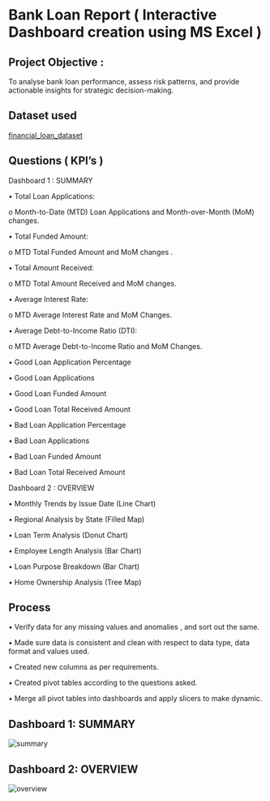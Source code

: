 # Bank Loan Report ( Interactive Dashboard creation using MS Excel )
## Project Objective :
To analyse bank loan performance, assess risk patterns, and provide actionable insights for strategic decision-making.

## Dataset used
<a href="https://github.com/imcodeman24/Bank-Loan-Report/blob/main/financial_loan_dataset.csv">financial_loan_dataset</a>

## Questions ( KPI’s )
Dashboard 1 : SUMMARY

•	Total Loan Applications: 

o	Month-to-Date (MTD) Loan Applications and Month-over-Month (MoM) changes.

•	Total Funded Amount: 

o	MTD Total Funded Amount  and   MoM changes .

•	Total Amount Received: 

o	MTD Total Amount Received  and  MoM changes.

•	Average Interest Rate: 

o	MTD Average Interest Rate and MoM Changes.

•	Average Debt-to-Income Ratio (DTI): 

o	MTD Average Debt-to-Income Ratio and MoM Changes.

•	Good Loan Application Percentage

•	Good Loan Applications

•	Good Loan Funded Amount

•	Good Loan Total Received Amount

•	Bad Loan Application Percentage

•	Bad Loan Applications

•	Bad Loan Funded Amount

•	Bad Loan Total Received Amount

Dashboard 2 : OVERVIEW

•	Monthly Trends by Issue Date (Line Chart)

•	Regional Analysis by State (Filled Map)

•	Loan Term Analysis (Donut Chart)

•	Employee Length Analysis (Bar Chart)

•	Loan Purpose Breakdown (Bar Chart)

•	Home Ownership Analysis (Tree Map)

## Process

•	Verify data for any missing values and anomalies , and sort out the same.

•	Made sure data is consistent and clean with respect to data type, data format and values used.

•	Created new columns as per requirements.

•	Created pivot tables according to the questions asked.

•	Merge all pivot tables into  dashboards  and apply slicers to make dynamic.

## Dashboard 1: SUMMARY
![summary](https://github.com/user-attachments/assets/7bbfb059-0d0b-45c4-ae64-47276b85461b)



## Dashboard 2: OVERVIEW
![overview](https://github.com/user-attachments/assets/a6bd14bc-71e7-4deb-be91-b78469b60446)
